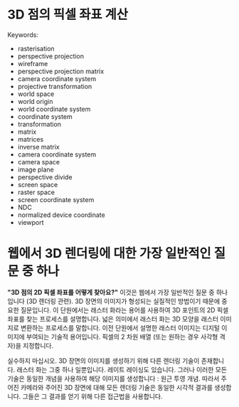 # 3D 점의 픽셀 좌표 계산

Keywords:
- rasterisation
- perspective projection
- wireframe
- perspective projection matrix
- camera coordinate system
- projective transformation
- world space
- world origin
- world coordinate system
- coordinate system
- transformation
- matrix
- matrices
- inverse matrix
- camera coordinate system
- camera space
- image plane
- perspective divide
- screen space
- raster space
- screen coordinate system
- NDC
- normalized device coordinate
- viewport

# 웹에서 3D 렌더링에 대한 가장 일반적인 질문 중 하나

**"3D 점의 2D 픽셀 좌표를 어떻게 찾아요?"** 이것은 웹에서 가장 일반적인 질문 중 하나입니다 (3D 렌더링 관련). 3D 장면의 이미지가 형성되는 실질적인 방법이기 때문에 중요한 질문입니다. 이 단원에서는 래스터 화라는 용어를 사용하여 3D 포인트의 2D 픽셀 좌표를 찾는 프로세스를 설명합니다. 넓은 의미에서 래스터 화는 3D 모양을 래스터 이미지로 변환하는 프로세스를 말합니다. 이전 단원에서 설명한 래스터 이미지는 디지털 이미지에 부여되는 기술적 용어입니다. 픽셀의 2 차원 배열 (또는 원하는 경우 사각형 격자)을 지정합니다.

실수하지 마십시오. 3D 장면의 이미지를 생성하기 위해 다른 렌더링 기술이 존재합니다. 래스터 화는 그중 하나 일뿐입니다. 레이트 레이싱도 있습니다. 그러나 이러한 모든 기술은 동일한 개념을 사용하여 해당 이미지를 생성합니다 : 원근 투영 개념. 따라서 주어진 카메라와 주어진 3D 장면에 대해 모든 렌더링 기술은 동일한 시각적 결과를 생성합니다. 그들은 그 결과를 얻기 위해 다른 접근법을 사용합니다.
